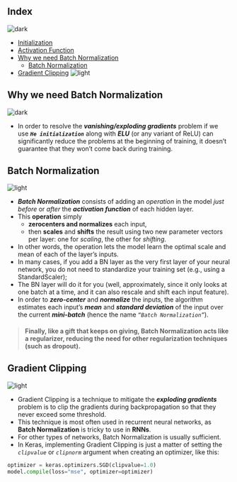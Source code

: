 ## Index
![dark](https://user-images.githubusercontent.com/12748752/141935752-90492d2e-7904-4f9f-a5a1-c4e59ddc3a33.png)
* [Initialization](#)
* [Activation Function](https://github.com/iAmKankan/Neural-Network/blob/main/activation_functions/README.md)
* [Why we need Batch Normalization](url)
   * [Batch Normalization](url)
* [Gradient Clipping](#gradient-clipping)
![light](https://user-images.githubusercontent.com/12748752/141935760-406edb8f-cb9b-4e30-9b69-9153b52c28b4.png)

## Why we need Batch Normalization
![dark](https://user-images.githubusercontent.com/12748752/141935752-90492d2e-7904-4f9f-a5a1-c4e59ddc3a33.png)
* In order to resolve the _**vanishing/exploding gradients**_ problem if we use **_`He initialization`_** along with **_ELU_** (or any variant of ReLU) can significantly reduce the problems at the beginning of training, it doesn’t guarantee that they won’t come back during training.
## Batch Normalization
![light](https://user-images.githubusercontent.com/12748752/141935760-406edb8f-cb9b-4e30-9b69-9153b52c28b4.png)
* _**Batch Normalization**_ consists of adding an _operation_ in the model _just before_ or _after_ the **_activation function_** of each hidden layer. 
* This **operation** simply 
   * **zerocenters and normalizes** each input, 
   * then **scales** and **shifts** the result using two new parameter vectors per layer: one for _scaling_, the other for _shifting_. 
* In other words, the operation lets the model learn the optimal scale and mean of each of the layer’s inputs. 
* In many cases, if you add a BN layer as the very first layer of your neural network, you do not need to standardize your training set (e.g., using a StandardScaler); 
* The BN layer will do it for you (well, approximately, since it only looks at one batch at a time, and it can also rescale and shift each input feature).
* In order to _**zero-center**_ and **_normalize_** the inputs, the algorithm estimates each input’s **_mean_** and **_standard deviation_** of the input over the current **_mini-batch_** (hence the name _`“Batch Normalization”`_).
> #### Finally, like a gift that keeps on giving, Batch Normalization acts like a regularizer, reducing the need for other regularization techniques (such as dropout).

## Gradient Clipping
![light](https://user-images.githubusercontent.com/12748752/141935760-406edb8f-cb9b-4e30-9b69-9153b52c28b4.png)
* Gradient Clipping is a technique to mitigate the **_exploding gradients_** problem is to clip the gradients during backpropagation so that they never exceed some threshold. 
* This technique is most often used in recurrent neural networks, as **Batch Normalization** is tricky to use in **RNNs**. 
* For other types of networks, Batch Normalization is usually sufficient.
* In Keras, implementing Gradient Clipping is just a matter of setting the _`clipvalue`_ or _`clipnorm`_ argument when creating an optimizer, like this:
```Python
optimizer = keras.optimizers.SGD(clipvalue=1.0)
model.compile(loss="mse", optimizer=optimizer)
```

